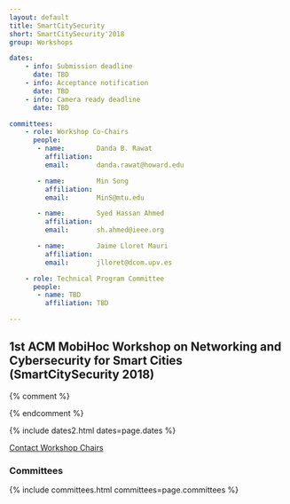 ```yaml
---
layout: default
title: SmartCitySecurity
short: SmartCitySecurity'2018
group: Workshops

dates:
    - info: Submission deadline
      date: TBD
    - info: Acceptance notification
      date: TBD
    - info: Camera ready deadline
      date: TBD

committees:
    - role: Workshop Co-Chairs
      people:
       - name:        Danda B. Rawat
         affiliation:
         email:       danda.rawat@howard.edu

       - name:        Min Song
         affiliation:
         email:       MinS@mtu.edu

       - name:        Syed Hassan Ahmed
         affiliation:
         email:       sh.ahmed@ieee.org

       - name:        Jaime Lloret Mauri
         affiliation:
         email:       jlloret@dcom.upv.es

    - role: Technical Program Committee
      people:
       - name: TBD
         affiliation: TBD

---
```


## 1st ACM MobiHoc Workshop on Networking and Cybersecurity for Smart Cities (SmartCitySecurity 2018)

{% comment %}

<!-- ### Workshop Program -->

<!-- {% include program-online.html type="dipon" %} -->

{% endcomment %}

<!-- ### Call For Papers -->

<!-- TBD -->

<!-- #### Submission Instructions -->

{% include dates2.html dates=page.dates %}

<div class="row">
  <div class="col-sm-6 col-sm-offset-3">
    <a href="mailto:{% for person in page.committees[0].people %}{% if person.email and person.email != "" %}{% unless forloop.first %},{% endunless %}{{ person.email }}{% endif %}{% endfor %}?subject=[{{ page.short }}]" class="btn btn-primary btn-block" role="button">Contact Workshop Chairs</a>
  </div>
</div>

### Committees

{% include committees.html committees=page.committees %}
